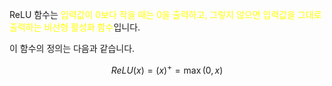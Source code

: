 ReLU 함수는 <font color="#ffff00">입력값이 0보다 작을 때는 0을 출력하고, 그렇지 않으면 입력값을 그대로 출력하는 비선형 활성화 함수</font>입니다. 

이 함수의 정의는 다음과 같습니다.

$$ReLU(x) = (x)^+ = \max(0,x)$$

